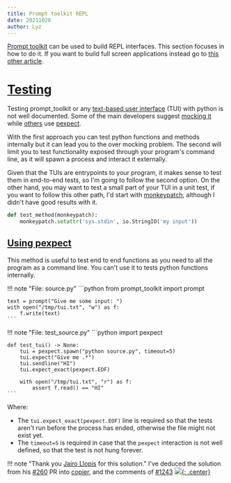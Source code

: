 ```yaml
---
title: Prompt toolkit REPL
date: 20211028
author: Lyz
---
```


[Prompt toolkit](prompt_toolkit.md) can be used to build REPL interfaces. This
section focuses in how to do it. If you want to build full screen applications
instead go to [this other article](prompt_toolkit_fullscreen_applications.md).

# [Testing](https://python-prompt-toolkit.readthedocs.io/en/master/pages/advanced_topics/unit_testing.html)

Testing prompt_toolkit or any [text-based user
interface](https://en.wikipedia.org/wiki/Text-based_user_interface) (TUI) with
python is not well documented. Some of the main developers suggest [mocking
it](https://github.com/prompt-toolkit/python-prompt-toolkit/issues/477) while
[others](https://github.com/copier-org/copier/pull/260/files#diff-4e8715c7a425ee52e74b7df4d34efd32e8c92f3e60bd51bc2e1ad5943b82032e)
use [pexpect](pexpect.md).

With the first approach you can test python functions and methods internally but
it can lead you to the over mocking problem. The second will limit you to test
functionality exposed through your program's command line, as it will spawn
a process and interact it externally.

Given that the TUIs are entrypoints to your program, it makes sense to test them
in end-to-end tests, so I'm going to follow the second option. On the other
hand, you may want to test a small part of your TUI in a unit test, if you
want to follow this other path, I'd start with
[monkeypatch](https://stackoverflow.com/questions/38723140/i-want-to-use-stdin-in-a-pytest-test),
although I didn't have good results with it.

```python
def test_method(monkeypatch):
    monkeypatch.setattr('sys.stdin', io.StringIO('my input'))
```

## [Using pexpect](https://github.com/copier-org/copier/pull/260/files)

This method is useful to test end to end functions as you need to all the
program as a command line. You can't use it to tests python functions
internally.

!!! note "File: source.py"
    ```python
    from prompt_toolkit import prompt

    text = prompt("Give me some input: ")
    with open("/tmp/tui.txt", "w") as f:
        f.write(text)
    ```

!!! note "File: test_source.py"
    ```python
    import pexpect

    def test_tui() -> None:
        tui = pexpect.spawn("python source.py", timeout=5)
        tui.expect("Give me .*")
        tui.sendline("HI")
        tui.expect_exact(pexpect.EOF)

        with open("/tmp/tui.txt", "r") as f:
            assert f.read() == "HI"
    ```

Where:

* The `tui.expect_exact(pexpect.EOF)` line is required so that the tests aren't
    run before the process has ended, otherwise the file might not exist yet.
* The `timeout=5` is required in case that the `pexpect` interaction is not well
    defined, so that the test is not hung forever.

!!! note "Thank you [Jairo Llopis](https://github.com/Yajo) for this solution."
    I've deduced the solution from his
    [#260](https://github.com/copier-org/copier/pull/260/files) PR into
    [copier](https://github.com/copier-org/copier), and the comments of
    [#1243](https://github.com/prompt-toolkit/python-prompt-toolkit/issues/1243)
[![](not-by-ai.svg){: .center}](https://notbyai.fyi)
